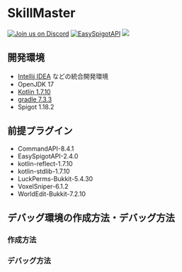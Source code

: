 # SkillMaster
[![Join us on Discord](https://img.shields.io/discord/745416925924032523.svg?label=&logo=discord&logoColor=ffffff&color=7389D8&labelColor=6A7EC2&style=flat-square)](https://discord.gg/sH8etgNBy7)
[![EasySpigotAPI](https://img.shields.io/badge/EasySpigotAPI-%E2%AC%85-4D4.svg)](https://github.com/sya-ri/EasySpigotAPI)
[![](https://img.shields.io/badge/commandAPI-%E2%86%90-green)](https://github.com/JorelAli/CommandAPI)

## 開発環境
- [Intellij IDEA](https://www.jetbrains.com/idea/) などの統合開発環境
- OpenJDK 17
- [Kotlin 1.7.10](https://github.com/JetBrains/kotlin/releases/tag/v1.7.10)
- [gradle 7.3.3](https://www.npackd.org/p/gradle/7.3.3)
- Spigot 1.18.2

## 前提プラグイン
- CommandAPI-8.4.1
- EasySpigotAPI-2.4.0
- kotlin-reflect-1.7.10
- kotlin-stdlib-1.7.10
- LuckPerms-Bukkit-5.4.30
- VoxelSniper-6.1.2
- WorldEdit-Bukkit-7.2.10

## デバッグ環境の作成方法・デバッグ方法
### 作成方法

### デバッグ方法
